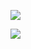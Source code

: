 ![](https://github-readme-stats.vercel.app/api?username=orange-my-cat&include_all_commits=true&count_private=true&show_icons=true&theme=radical)

![](https://github-readme-stats.vercel.app/api/top-langs/?username=orange-my-cat&layout=compact&langs_count=4&&size_weight=0.6&count_weight=0.4&theme=radical)
